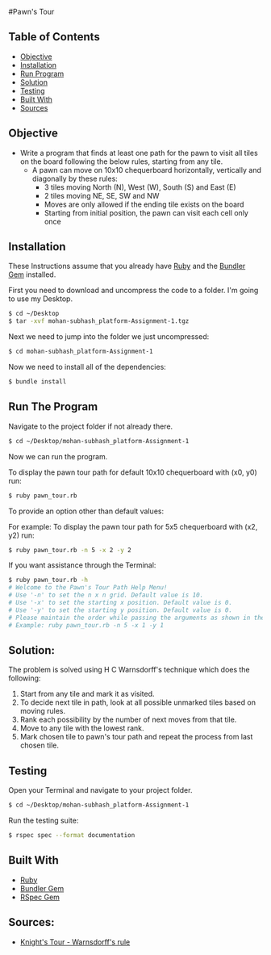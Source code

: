 #Pawn's Tour

## Table of Contents

- [Objective](#objective)
- [Installation](#installation)
- [Run Program](#run-program)
- [Solution](#solution)
- [Testing](#testing)
- [Built With](#built-with)
- [Sources](#sources)

## Objective
* Write a program that finds at least one path for the pawn to visit all tiles on the board following the below rules, starting from any tile.
  * A pawn can move on 10x10 chequerboard horizontally, vertically and diagonally by these rules:
    * 3 tiles moving North (N), West (W), South (S) and East (E)
    * 2 tiles moving NE, SE, SW and NW
    * Moves are only allowed if the ending tile exists on the board
    * Starting from initial position, the pawn can visit each cell only once

## Installation

These Instructions assume that you already have [Ruby](https://www.ruby-lang.org/en/documentation/installation/) and the [Bundler Gem](http://bundler.io/) installed.

First you need to download and uncompress the code to a folder. I'm going to use my Desktop.

```bash
$ cd ~/Desktop
$ tar -xvf mohan-subhash_platform-Assignment-1.tgz
```

Next we need to jump into the folder we just uncompressed:

```bash
$ cd mohan-subhash_platform-Assignment-1
```

Now we need to install all of the dependencies:

```bash
$ bundle install
```

## Run The Program

Navigate to the project folder if not already there.

```bash
$ cd ~/Desktop/mohan-subhash_platform-Assignment-1
```

Now we can run the program.

To display the pawn tour path for default 10x10 chequerboard with (x0, y0) run:

```bash
$ ruby pawn_tour.rb 
```

To provide an option other than default values:

For example: To display the pawn tour path for 5x5 chequerboard with (x2, y2) run:

```bash
$ ruby pawn_tour.rb -n 5 -x 2 -y 2
```

If you want assistance through the Terminal:

```bash
$ ruby pawn_tour.rb -h
# Welcome to the Pawn's Tour Path Help Menu!
# Use '-n' to set the n x n grid. Default value is 10.
# Use '-x' to set the starting x position. Default value is 0.
# Use '-y' to set the starting y position. Default value is 0.
# Please maintain the order while passing the arguments as shown in the below example.
# Example: ruby pawn_tour.rb -n 5 -x 1 -y 1
```

## Solution:

The problem is solved using H C Warnsdorff's technique which does the following:

1. Start from any tile and mark it as visited.
2. To decide next tile in path, look at all possible unmarked tiles based on moving rules.
3. Rank each possibility by the number of next moves from that tile.
4. Move to any tile with the lowest rank.
5. Mark chosen tile to pawn's tour path and repeat the process from last chosen tile.

## Testing

Open your Terminal and navigate to your project folder.

```bash
$ cd ~/Desktop/mohan-subhash_platform-Assignment-1
```

Run the testing suite:

```bash
$ rspec spec --format documentation
```

## Built With

- [Ruby](https://www.ruby-lang.org/en/)
- [Bundler Gem](http://bundler.io/)
- [RSpec Gem](http://rspec.info/)

## Sources:

* [Knight's Tour - Warnsdorff's rule](https://en.wikipedia.org/wiki/Knight%27s_tour)

